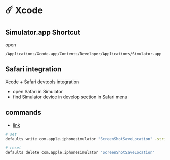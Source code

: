# ☄️ Xcode

## Simulator.app Shortcut

open

```
/Applications/Xcode.app/Contents/Developer/Applications/Simulator.app
```

## Safari integration

Xcode + Safari devtools integration

* open Safari in Simulator
* find Simulator device in develop section in Safari menu

## commands

- [link](https://macos-defaults.com/simulator/screenshotsavelocation.html)

```bash
# set
defaults write com.apple.iphonesimulator "ScreenShotSaveLocation" -string "~/Pictures/Simulator Screenshots"

# reset
defaults delete com.apple.iphonesimulator "ScreenShotSaveLocation"
```